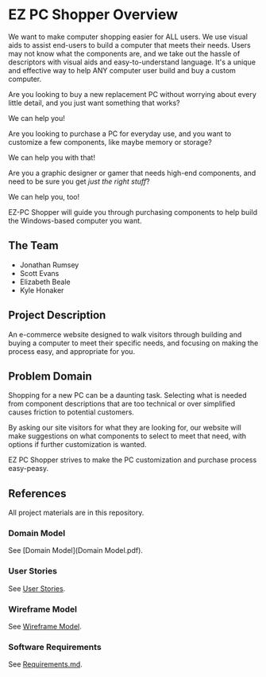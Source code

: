 # EZ PC Shopper Overview

We want to make computer shopping easier for ALL users. We use visual aids to assist end-users to build a computer that meets their needs. Users may not know what the components are, and we take out the hassle of descriptors with visual aids and easy-to-understand language. It's a unique and effective way to help ANY computer user build and buy a custom computer.

Are you looking to buy a new replacement PC without worrying about every little detail, and you just want something that works?

We can help you!

Are you looking to purchase a PC for everyday use, and you want to customize a few components, like maybe memory or storage?

We can help you with that!

Are you a graphic designer or gamer that needs high-end components, and need to be sure you get *just the right stuff*?

We can help you, too!

EZ-PC Shopper will guide you through purchasing components to help build the Windows-based computer you want.

## The Team

- Jonathan Rumsey
- Scott Evans
- Elizabeth Beale
- Kyle Honaker

## Project Description

An e-commerce website designed to walk visitors through building and buying a computer to meet their specific needs, and focusing on making the process easy, and appropriate for you.

## Problem Domain

Shopping for a new PC can be a daunting task. Selecting what is needed from component descriptions that are too technical or over simplified causes friction to potential customers.  

By asking our site visitors for what they are looking for, our website will make suggestions on what components to select to meet that need, with options if further customization is wanted.

EZ PC Shopper strives to make the PC customization and purchase process easy-peasy.

## References

All project materials are in this repository.  

### Domain Model

See [Domain Model](Domain Model.pdf).  

### User Stories

See [User Stories](EZ-PC%20Shopper%20User%20Stories.pdf).  

### Wireframe Model

See [Wireframe Model](Wireframe%20_%20EZ-PC.pdf).

### Software Requirements

See [Requirements.md](requirements.md).  
